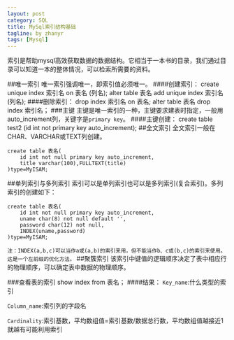 ```yaml
---
layout: post
category: SQL
title: MySql索引结构基础
tagline: by zhanyr
tags: [Mysql]
---
```

索引是帮助mysql高效获取数据的数据结构。它相当于一本书的目录，我们通过目录可以知道一本的整体情况，可以检索所需要的资料。

<!--more-->
##唯一索引
唯一索引强调唯一，即索引值必须唯一。
####创建索引：
	create unique index 索引名 on 表名 (列名);
	alter table 表名 add unique index 索引名 (列名);
####删除索引：
	drop index 索引名 on 表名;
	alter table 表名 drop index 索引名；
###主键
主键是唯一索引的一种，主键要求建表时指定，一般用auto_increment列，关键字是`primary key`。
####主键创建：
	create table test2 (id int not primary key auto_increment);
##全文索引
全文索引一般在CHAR、VARCHAR或TEXT列创建。

	create table 表名(
		id int not null primary key auto_increment,
		title varchar(100),FULLTEXT(title)
	)type=MyISAM;
##单列索引与多列索引
索引可以是单列索引也可以是多列索引(复合索引)。多列索引的创建如下：

	create table 表名(
		id int not null primary key auto_increment,
		uname char(8) not null default '',
		password char(12) not null,
		INDEX(uname,password)
	)type=MyISAM;
`注：INDEX(a,b,c)可以当作a或(a,b)的索引来用，但不能当作b、c或(b,c)的索引来使用。这是一个左前缀的优化方法。`
##聚簇索引
该索引中键值的逻辑顺序决定了表中相应行的物理顺序，可以确定表中数据的物理顺序。

###查看表的索引
	show index from 表名；
####结果：
`Key_name`:什么类型的索引

`Column_name`:索引列的字段名

`Cardinality`:索引基数，平均数组值=索引基数/数据总行数，平均数组值越接近1就越有可能利用索引



	

	

